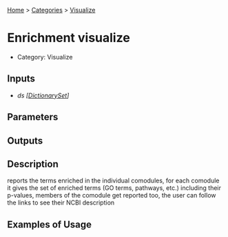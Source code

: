 
[Home](../../../index.html) > [Categories](../../index.html) > [Visualize](index.html)

# Enrichment visualize

* Category: Visualize

## Inputs

* *ds [[DictionarySet](../../../data_types.html#dictionaryset)]*

## Parameters



## Outputs



## Description

  reports the terms enriched in the individual comodules, for each comodule it gives the set of enriched terms (GO terms, pathways, etc.) including their p-values, members of the comodule get reported too, the user can follow the links to see their NCBI description

## Examples of Usage
        
